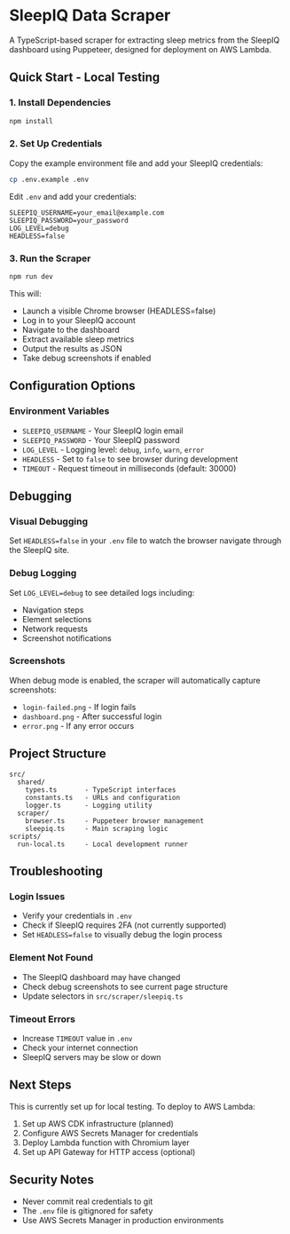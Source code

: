 # SleepIQ Data Scraper

A TypeScript-based scraper for extracting sleep metrics from the SleepIQ dashboard using Puppeteer, designed for deployment on AWS Lambda.

## Quick Start - Local Testing

### 1. Install Dependencies
```bash
npm install
```

### 2. Set Up Credentials
Copy the example environment file and add your SleepIQ credentials:
```bash
cp .env.example .env
```

Edit `.env` and add your credentials:
```env
SLEEPIQ_USERNAME=your_email@example.com
SLEEPIQ_PASSWORD=your_password
LOG_LEVEL=debug
HEADLESS=false
```

### 3. Run the Scraper
```bash
npm run dev
```

This will:
- Launch a visible Chrome browser (HEADLESS=false)
- Log in to your SleepIQ account
- Navigate to the dashboard
- Extract available sleep metrics
- Output the results as JSON
- Take debug screenshots if enabled

## Configuration Options

### Environment Variables
- `SLEEPIQ_USERNAME` - Your SleepIQ login email
- `SLEEPIQ_PASSWORD` - Your SleepIQ password
- `LOG_LEVEL` - Logging level: `debug`, `info`, `warn`, `error`
- `HEADLESS` - Set to `false` to see browser during development
- `TIMEOUT` - Request timeout in milliseconds (default: 30000)

## Debugging

### Visual Debugging
Set `HEADLESS=false` in your `.env` file to watch the browser navigate through the SleepIQ site.

### Debug Logging
Set `LOG_LEVEL=debug` to see detailed logs including:
- Navigation steps
- Element selections
- Network requests
- Screenshot notifications

### Screenshots
When debug mode is enabled, the scraper will automatically capture screenshots:
- `login-failed.png` - If login fails
- `dashboard.png` - After successful login
- `error.png` - If any error occurs

## Project Structure

```
src/
  shared/
    types.ts       - TypeScript interfaces
    constants.ts   - URLs and configuration
    logger.ts      - Logging utility
  scraper/
    browser.ts     - Puppeteer browser management
    sleepiq.ts     - Main scraping logic
scripts/
  run-local.ts     - Local development runner
```

## Troubleshooting

### Login Issues
- Verify your credentials in `.env`
- Check if SleepIQ requires 2FA (not currently supported)
- Set `HEADLESS=false` to visually debug the login process

### Element Not Found
- The SleepIQ dashboard may have changed
- Check debug screenshots to see current page structure
- Update selectors in `src/scraper/sleepiq.ts`

### Timeout Errors
- Increase `TIMEOUT` value in `.env`
- Check your internet connection
- SleepIQ servers may be slow or down

## Next Steps

This is currently set up for local testing. To deploy to AWS Lambda:

1. Set up AWS CDK infrastructure (planned)
2. Configure AWS Secrets Manager for credentials
3. Deploy Lambda function with Chromium layer
4. Set up API Gateway for HTTP access (optional)

## Security Notes

- Never commit real credentials to git
- The `.env` file is gitignored for safety
- Use AWS Secrets Manager in production environments